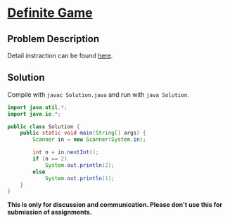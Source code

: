 # [Definite Game][title]

## Problem Description

Detail instraction can be found [here][title].

## Solution

Compile with `javac Solution.java` and run with `java Solution`.

```java
import java.util.*;
import java.io.*;

public class Solution {
    public static void main(String[] args) {
        Scanner in = new Scanner(System.in);

        int n = in.nextInt();
        if (n == 2)
            System.out.println(2);
        else
            System.out.println(1);
    }
}
```

**This is only for discussion and communication. Please don't use this for submission of assignments.**

[title]: https://codeforces.com/contest/1081/problem/A